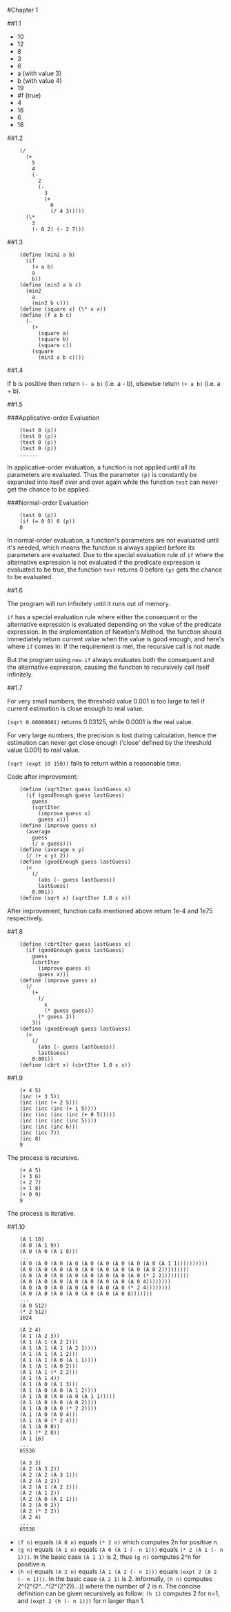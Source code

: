 #Chapter 1

##1.1

* 10
* 12
* 8
* 3
* 6
* a (with value 3)
* b (with value 4)
* 19
* #f (true)
* 4
* 16
* 6
* 16

##1.2

        (/
          (+
            5
            4
            (-
              2
              (-
                3
                (+
                  6
                  (/ 4 3)))))
          (\*
            3
            (- 6 2) (- 2 7)))

##1.3

        (define (min2 a b)
          (if
            (< a b)
            a
            b))
        (define (min3 a b c)
          (min2
            a
            (min2 b c)))
        (define (square x) (\* x x))
        (define (f a b c)
          (-
            (+
              (square a)
              (square b)
              (square c))
            (square
              (min3 a b c))))

##1.4

If b is positive then return `(- a b)` (i.e.
 a - b), elsewise return `(+ a b)` (i.e. a + b).

##1.5

###Applicative-order Evaluation

        (test 0 (p))
        (test 0 (p))
        (test 0 (p))
        (test 0 (p))
        ......

In applicative-order evaluation, a function is not
 applied until all its parameters are evaluated. Thus the
 parameter `(p)` is constantly be expanded into itself
 over and over again while the function `test` can never
 get the chance to be applied. 

###Normal-order Evaluation

        (test 0 (p))
        (if (= 0 0) 0 (p))
        0

In normal-order evaluation, a function's parameters are
 not evaluated until it's needed, which means the function
 is always applied before its parameters are evaluated.
 Due to the special evaluation rule of `if` where the
 alternative expression is not evaluated if the
 predicate expression is evaluated to be true, the function
 `test` returns 0 before `(p)` gets the chance to be
 evaluated.

##1.6

The program will run infinitely until it runs out of memory.

`if` has a special evaluation rule where either the consequent or
 the alternative expression is evaluated depending on the value
 of the predicate expression. In the implementation of Newton's
 Method, the function should immediately return current value when
 the value is good enough, and here's where `if` comes in: if the
 requirement is met, the recursive call is not made.
 
 But the program using `new-if` always evaluates both the consequent
 and the alternative expression, causing the function to recursively
 call itself infinitely.

##1.7

For very small numbers, the threshold value 0.001 is too large to tell
 if current estimation is close enough to real value.

`(sqrt 0.00000001)` returns 0.03125, while 0.0001 is the real value.

For very large numbers, the precision is lost during calculation,
 hence the estimation can never get close enough ('close' defined by
 the threshold value 0.001) to real value.

`(sqrt (expt 10 150))` fails to return within a reasonable time.

Code after improvement:

        (define (sqrtIter guess lastGuess x)
          (if (goodEnough guess lastGuess)
            guess
            (sqrtIter
              (improve guess x)
              guess x)))
        (define (improve guess x)
          (average
            guess
            (/ x guess)))
        (define (average x y)
          (/ (+ x y) 2))
        (define (goodEnough guess lastGuess)
          (<
            (/
              (abs (- guess lastGuess))
              lastGuess)
            0.001))
        (define (sqrt x) (sqrtIter 1.0 x x))

After improvement, function calls mentioned above return
 1e-4 and 1e75 respectively.

##1.8

        (define (cbrtIter guess lastGuess x)
          (if (goodEnough guess lastGuess)
            guess
            (cbrtIter
              (improve guess x)
              guess x)))
        (define (improve guess x)
          (/
            (+
              (/
                x
                (* guess guess))
              (* guess 2))
            3))
        (define (goodEnough guess lastGuess)
          (<
            (/
              (abs (- guess lastGuess))
              lastGuess)
            0.001))
        (define (cbrt x) (cbrtIter 1.0 x x))

##1.9

        (+ 4 5)
        (inc (+ 3 5))
        (inc (inc (+ 2 5)))
        (inc (inc (inc (+ 1 5))))
        (inc (inc (inc (inc (+ 0 5)))))
        (inc (inc (inc (inc 5))))
        (inc (inc (inc 6)))
        (inc (inc 7))
        (inc 8)
        9

The process is recursive.

        (+ 4 5)
        (+ 3 6)
        (+ 2 7)
        (+ 1 8)
        (+ 0 9)
        9

The process is iterative.

##1.10

        (A 1 10)
        (A 0 (A 1 9))
        (A 0 (A 0 (A 1 8)))
        ...
        (A 0 (A 0 (A 0 (A 0 (A 0 (A 0 (A 0 (A 0 (A 0 (A 1 1))))))))))
        (A 0 (A 0 (A 0 (A 0 (A 0 (A 0 (A 0 (A 0 (A 0 2)))))))))
        (A 0 (A 0 (A 0 (A 0 (A 0 (A 0 (A 0 (A 0 (* 2 2)))))))))
        (A 0 (A 0 (A 0 (A 0 (A 0 (A 0 (A 0 (A 0 4))))))))
        (A 0 (A 0 (A 0 (A 0 (A 0 (A 0 (A 0 (* 2 4))))))))
        (A 0 (A 0 (A 0 (A 0 (A 0 (A 0 (A 0 8)))))))
        ...
        (A 0 512)
        (* 2 512)
        1024

        (A 2 4)
        (A 1 (A 2 3))
        (A 1 (A 1 (A 2 2)))
        (A 1 (A 1 (A 1 (A 2 1))))
        (A 1 (A 1 (A 1 2)))
        (A 1 (A 1 (A 0 (A 1 1))))
        (A 1 (A 1 (A 0 2)))
        (A 1 (A 1 (* 2 2)))
        (A 1 (A 1 4))
        (A 1 (A 0 (A 1 3)))
        (A 1 (A 0 (A 0 (A 1 2))))
        (A 1 (A 0 (A 0 (A 0 (A 1 1)))))
        (A 1 (A 0 (A 0 (A 0 2))))
        (A 1 (A 0 (A 0 (* 2 2))))
        (A 1 (A 0 (A 0 4)))
        (A 1 (A 0 (* 2 4)))
        (A 1 (A 0 8))
        (A 1 (* 2 8))
        (A 1 16)
        ...
        65536

        (A 3 3)
        (A 2 (A 3 2))
        (A 2 (A 2 (A 3 1)))
        (A 2 (A 2 2))
        (A 2 (A 1 (A 2 1)))
        (A 2 (A 1 2))
        (A 2 (A 0 (A 1 1)))
        (A 2 (A 0 2))
        (A 2 (* 2 2))
        (A 2 4)
        ...
        65536

* `(f n)` equals `(A 0 n)` equals `(* 2 n)` which computes 2n for positive n.
* `(g n)` equals `(A 1 n)` equals `(A 0 (A 1 (- n 1)))` equals `(* 2 (A 1 (- n 1)))`.
 In the basic case `(A 1 1)` is 2, thus `(g n)` computes 2^n for positive n.
* `(h n)` equals `(A 2 n)` equals `(A 1 (A 2 (- n 1)))` equals `(expt 2 (A 2 (- n 1)))`.
 In the basic case `(A 2 1)` is 2. Informally, `(h n)` computes 2^(2^(2^...^(2^(2^2))...)) where the
 number of 2 is n. The concise definition can be given recursively as follow:
 `(h 1)` computes 2 for n=1, and `(expt 2 (h (- n 1)))` for n larger than 1.

